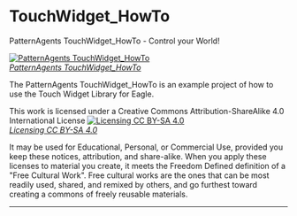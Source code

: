 TouchWidget_HowTo
=================

PatternAgents TouchWidget_HowTo - Control your World!

[![PatternAgents TouchWidget_HowTo](http://www.patternagents.com/img/logos/apple-touch-icon.png)  
*PatternAgents TouchWidget_HowTo*](http://www.patternagents.com/projects/index.html)

The PatternAgents TouchWidget_HowTo is an example project of how to use the Touch Widget Library for Eagle.

This work is licensed under a Creative Commons Attribution-ShareAlike 4.0 International License
[![Licensing CC BY-SA 4.0](http://i.creativecommons.org/l/by-sa/4.0/88x31.png)  
*Licensing CC BY-SA 4.0*](http://creativecommons.org/licenses/by-sa/4.0/)

It may be used for Educational, Personal, or Commercial Use, provided you keep these notices,
attribution, and share-alike. When you apply these licenses to material you create, 
it meets the Freedom Defined definition of a "Free Cultural Work". 
Free cultural works are the ones that can be most readily used, shared, 
and remixed by others, and go furthest toward creating a commons of freely reusable materials.

-------------------------------------------------------------------------------------------
